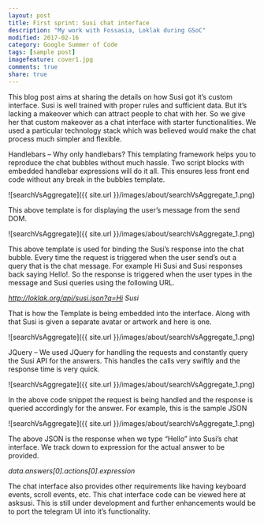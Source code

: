 ```yaml
---
layout: post
title: First sprint: Susi chat interface
description: "My work with Fossasia, Loklak during GSoC"
modified: 2017-02-16
category: Google Summer of Code
tags: [sample post]
imagefeature: cover1.jpg
comments: true
share: true
---
```


This blog post aims at sharing the details on how Susi got it’s custom interface. Susi is well trained with proper rules and sufficient data. But it’s lacking a makeover which can attract people to chat with her. So we give her that custom makeover as a chat interface with starter functionalities. We used a particular technology stack which was believed would make the chat process much simpler and flexible.

Handlebars – Why only handlebars? This templating framework helps you to reproduce the chat bubbles without much hassle. Two script blocks with embedded handlebar expressions will do it all. This ensures less front end code without any break in the bubbles template.

![searchVsAggregate]({{ site.url }}/images/about/searchVsAggregate_1.png)

This above template is for displaying the user’s message from the send DOM.

![searchVsAggregate]({{ site.url }}/images/about/searchVsAggregate_1.png)

This above template is used for binding the Susi’s response into the chat bubble. Every time the request is triggered when the user send’s out a query that is the chat message. For example Hi Susi and Susi responses back saying Hello!. So the response is triggered when the user types in the message and Susi queries using the following URL.

*http://loklak.org/api/susi.json?q=Hi Susi*

That is how the Template is being embedded into the interface. Along with that Susi is given a separate avatar or artwork and here is one.

![searchVsAggregate]({{ site.url }}/images/about/searchVsAggregate_1.png)

JQuery – We used JQuery for handling the requests and constantly query the Susi API for the answers. This handles the calls very swiftly and the response time is very quick.

![searchVsAggregate]({{ site.url }}/images/about/searchVsAggregate_1.png)

In the above code snippet the request is being handled and the response is queried accordingly for the answer. For example, this is the sample JSON

![searchVsAggregate]({{ site.url }}/images/about/searchVsAggregate_1.png)

The above JSON is the response when we type “Hello” into Susi’s chat interface. We track down to expression for the actual answer to be provided.

*data.answers[0].actions[0].expression*

The chat interface also provides other requirements like having keyboard events, scroll events, etc. This chat interface code can be viewed here at asksusi. This is still under development and further enhancements would be to port the telegram UI into it’s functionality.

